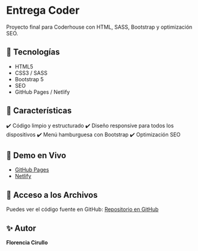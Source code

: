 # Entrega Coder
Proyecto final para Coderhouse con HTML, SASS, Bootstrap y optimización SEO.

## 🚀 Tecnologías
- HTML5
- CSS3 / SASS
- Bootstrap 5
- SEO
- GitHub Pages / Netlify

## 📌 Características
✔️ Código limpio y estructurado
✔️ Diseño responsive para todos los dispositivos
✔️ Menú hamburguesa con Bootstrap
✔️ Optimización SEO

## 🔗 Demo en Vivo
- [GitHub Pages](https://florenciabc25.github.io/entregacoder/index.html)
- [Netlify](https://velvety-macaron-0151c6.netlify.app/)

## 📂 Acceso a los Archivos
Puedes ver el código fuente en GitHub:
[Repositorio en GitHub](https://github.com/Florenciabc25/entregacoder)


## ✨ Autor
**Florencia Cirullo**
